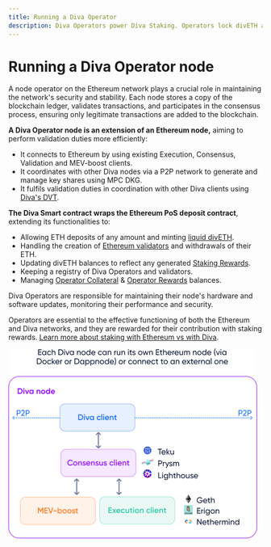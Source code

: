 ```yaml
---
title: Running a Diva Operator
description: Diva Operators power Diva Staking. Operators lock divETH and run nodes to generate operator rewards in addition to their staking rewards.
---
```


# Running a Diva Operator node

A node operator on the Ethereum network plays a crucial role in maintaining the network's security and stability. Each node stores a copy of the blockchain ledger, validates transactions, and participates in the consensus process, ensuring only legitimate transactions are added to the blockchain.

**A Diva Operator node is an extension of an Ethereum node,** aiming to perform validation duties more efficiently:

- It connects to Ethereum by using existing Execution, Consensus, Validation and MEV-boost clients.
- It coordinates with other Diva nodes via a P2P network to generate and manage key shares using MPC DKG.
- It fulfils validation duties in coordination with other Diva clients using [Diva's DVT](dvt).


**The Diva Smart contract wraps the Ethereum PoS deposit contract**, extending its functionalities to:

- Allowing ETH deposits of any amount and minting [liquid divETH](lst).
- Handling the creation of [Ethereum validators](glossary#validator) and withdrawals of their ETH.
- Updating divETH balances to reflect any generated [Staking Rewards](staking-rewards).
- Keeping a registry of Diva Operators and validators.
- Managing [Operator Collateral](glossary#collateral) & [Operator Rewards](economics) balances.

Diva Operators are responsible for maintaining their node's hardware and software updates, monitoring their performance and security.

Operators are essential to the effective functioning of both the Ethereum and Diva networks, and they are rewarded for their contribution with staking rewards. [Learn more about staking with Ethereum vs with Diva](solo-staking).


<div style={{textAlign: 'center'}}>

![Diva node architecture](img/how-to-run-node.png)
</div>

